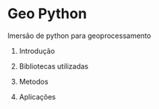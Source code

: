# Geo Python
Imersão de python para geoprocessamento

1. Introdução

2. Bibliotecas utilizadas

3. Metodos

4. Aplicações
